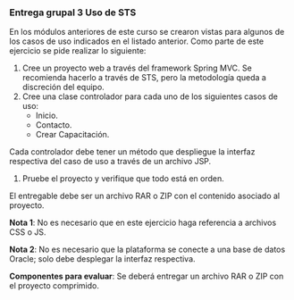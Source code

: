 ### Entrega grupal 3 Uso de STS

En los módulos anteriores de este curso se crearon vistas para algunos de los casos de uso indicados en el listado anterior. Como parte de este ejercicio se pide realizar lo siguiente:

1. Cree un proyecto web a través del framework Spring MVC. Se recomienda hacerlo a través de STS, pero la metodología queda a discreción del equipo.
2. Cree una clase controlador para cada uno de los siguientes casos de uso:
    - Inicio.
    - Contacto.
    - Crear Capacitación.

Cada controlador debe tener un método que despliegue la interfaz respectiva del caso de uso a través de un archivo JSP.

1. Pruebe el proyecto y verifique que todo está en orden.

El entregable debe ser un archivo RAR o ZIP con el contenido asociado al proyecto.

**Nota 1**: No es necesario que en este ejercicio haga referencia a archivos CSS o JS.

**Nota 2**: No es necesario que la plataforma se conecte a una base de datos Oracle; solo debe desplegar la interfaz respectiva.

**Componentes para evaluar**: Se deberá entregar un archivo RAR o ZIP con el proyecto comprimido.